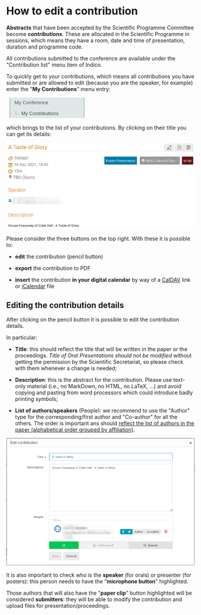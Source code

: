 # How to edit a contribution

**Abstracts** that have been accepted by the Scientific Programme Committee become ***contributions***. These are allocated in the Scientific Programme in sessions, which means they have a room, date and time of presentation, duration and programme code.

All contributions submitted to the conference are available under the "Contribution list" menu item of Indico.

To quickly get to your contributions, which means all contributions you have submitted or are allowed to edit (because you are the speaker, for example) enter the "**My Contributions**" menu entry:

![](img/mycontributionsmenu.png)

which brings to the list of your contributions. By clicking on their title you can get its details:

![](img/contribution.png)

Please consider the three buttons on the top right. With these it is possible to:

- **edit** the contribution (pencil button)

- **export** the contribution to PDF

- **insert** the contribution **in your digital calendar** by way of a [CalDAV](http://en.wikipedia.org/wiki/CalDAV) link or [iCalendar](http://en.wikipedia.org/wiki/ICalendar) file

## Editing the contribution details

After clicking on the pencil button it is possible to edit the contribution details.

In particular:

- **Title**: this should reflect the title that will be written in the paper or the proceedings. *Title of  Oral Presentations should not be modified* without getting the permission by the Scientific Secretariat, so please check with them whenever a change is needed;

- **Description**: this is the abstract for the contribution. Please use text-only material (i.e., no MarkDown, no HTML, no LaTeX, ...) and avoid copying and pasting from word processors which could introduce badly printing symbols;

- **List of authors/speakers** (People): we recommend to use the "Author" type for the corresponding/first author and  "Co-author" for all the others. The order is important ans should [reflect the list of authors in the paper (alphabetical order grouped by affiliation)](https://www.jacow.org/Editors/CommonAuthorOversights).

![](img/contributionedit.png)

It is also important to check who is the **speaker** (for orals) or presenter (for posters): this person needs to have the "**microphone button**" highlighted.

Those authors that will also have the "**paper clip**" button highlighted will be considered **submitters**: they will be able to modify the contribution and upload files for presentation/proceedings.

